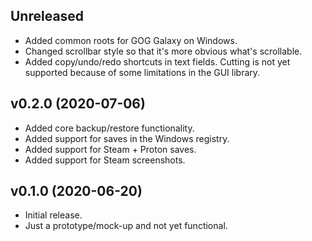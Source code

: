 ## Unreleased

* Added common roots for GOG Galaxy on Windows.
* Changed scrollbar style so that it's more obvious what's scrollable.
* Added copy/undo/redo shortcuts in text fields. Cutting is not yet supported
  because of some limitations in the GUI library.

## v0.2.0 (2020-07-06)

* Added core backup/restore functionality.
* Added support for saves in the Windows registry.
* Added support for Steam + Proton saves.
* Added support for Steam screenshots.

## v0.1.0 (2020-06-20)

* Initial release.
* Just a prototype/mock-up and not yet functional.
